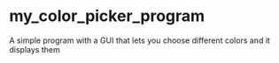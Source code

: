 # my_color_picker_program
A simple program with a GUI that lets you choose different colors and it displays them
